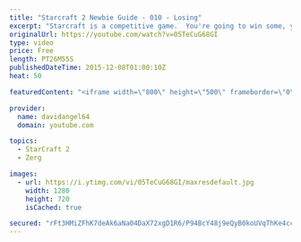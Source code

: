 ```yaml
---
title: "Starcraft 2 Newbie Guide - 010 - Losing"
excerpt: "Starcraft is a competitive game.  You're going to win some, you're going to lose some.  When you win a game, you feel good, and that's awesome.  But how do you react to losing a game?  How you react to losing in a competitive game like Starcraft 2 is an important consideration.  The biggest concept is"
originalUrl: https://youtube.com/watch?v=05TeCuG68GI
type: video
price: Free
length: PT26M55S
publishedDateTime: 2015-12-08T01:00:10Z
heat: 50

featuredContent: "<iframe width=\"800\" height=\"500\" frameborder=\"0\" src=\"https://www.youtube.com/embed/05TeCuG68GI\" allow=\"accelerometer; autoplay; encrypted-media; gyroscope; picture-in-picture\" allowfullscreen></iframe>"

provider:
  name: davidangel64
  domain: youtube.com

topics:
  - StarCraft 2
  - Zerg

images:
  - url: https://i.ytimg.com/vi/05TeCuG68GI/maxresdefault.jpg
    width: 1280
    height: 720
    isCached: true

secured: "rFt3HMiZFhK7deAk6aNa04DaX72xgD1R6/P94BcY48j9eQyB0koUVqThKe4cclvKgRI4i7cJKtqjAD5g6PHs/P072+h1vT0nBcie/8tfnEINQ9H2aj/ogFiePiMqPqSHAcqbD0PBIaSQlq9bY2X0w2AYS2rfgLn8cYJ22F2H1QSU9+VtPytfQ9HtusV2JtnONpYvw4G9W0IrzwvOwN8vSuTGOp+11itGdIHli+yWb0Q/+KyPaZKK9FRSQDA8eNSwMGtIvPdpIwhx0ZVVNpxq0d3A1khWMM7Y7zMgG4I9KNxCvgRAdZVtGBdjNRIsrS1A2cYr/4mtKbT7HZxzg/ErqWmiB4FCzTIHVp7FXFLq4W9p1tyLph6GBkWJCl7aysx9/2PSvXabXOqwkusaCL6ppDkrdsdzwMhUyBbMmUslmvM=;n/tZjQ9cmLPU1R1rStGzjw=="
---
```


